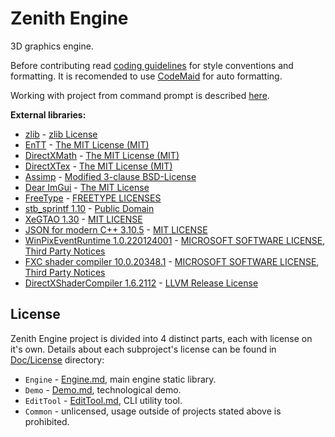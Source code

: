 # Zenith Engine

3D graphics engine.

Before contributing read [coding guidelines](Doc/CodeGuidelines.md) for style conventions and formatting. It is recomended to use [CodeMaid](http://www.codemaid.net/) for auto formatting.

Working with project from command prompt is described [here](Doc/CMakeCLI.md).

**External libraries:**
  - [zlib](https://github.com/madler/zlib) - [zlib License](Doc/License/ThirdParty/zlib.txt)
  - [EnTT](https://github.com/skypjack/entt) - [The MIT License (MIT)](Doc/License/ThirdParty/EnTT.txt)
  - [DirectXMath](https://github.com/microsoft/DirectXMath) - [The MIT License (MIT)](Doc/License/ThirdParty/DirectXMath.txt)
  - [DirectXTex](https://github.com/microsoft/DirectXTex) - [The MIT License (MIT)](Doc/License/ThirdParty/DirectXTex.txt)
  - [Assimp](https://github.com/assimp/assimp) - [Modified 3-clause BSD-License](Doc/License/ThirdParty/Assimp.txt)
  - [Dear ImGui](https://github.com/ocornut/imgui) - [The MIT License](Doc/License/ThirdParty/Dear_ImGui.txt)
  - [FreeType](https://gitlab.freedesktop.org/freetype/freetype) - [FREETYPE LICENSES](Doc/License/ThirdParty/FreeType.txt)
  - [stb_sprintf 1.10](https://github.com/nothings/stb/blob/master/stb_sprintf.h) - [Public Domain](Doc/License/ThirdParty/stb_printf.txt)
  - [XeGTAO 1.30](https://github.com/GameTechDev/XeGTAO) - [MIT LICENSE](Doc/License/ThirdParty/XeGTAO.txt)
  - [JSON for modern C++ 3.10.5](https://github.com/nlohmann/json) - [MIT LICENSE](Doc/License/ThirdParty/json.txt)
  - [WinPixEventRuntime 1.0.220124001](https://www.nuget.org/packages/WinPixEventRuntime) - [MICROSOFT SOFTWARE LICENSE](Doc/License/ThirdParty/WinPixEventRuntime.txt), [Third Party Notices](WinPixEventRuntimeThirdPartyNotices.txt)
  - [FXC shader compiler 10.0.20348.1](https://docs.microsoft.com/en-us/windows/win32/direct3dtools/fxc) - [MICROSOFT SOFTWARE LICENSE](Doc/License/ThirdParty/WindowsSdk.rtf), [Third Party Notices](Doc/License/ThirdParty/WindowsSdkThirdPartyNotices.rtf)
  - [DirectXShaderCompiler 1.6.2112](https://github.com/microsoft/DirectXShaderCompiler) - [LLVM Release License](Doc/License/ThirdParty/DirectXShaderCompiler.txt)

## License

Zenith Engine project is divided into 4 distinct parts, each with license on it's own.
Details about each subproject's license can be found in [Doc/License](Doc/License) directory:
  - `Engine` - [Engine.md](Doc/License/Engine.md), main engine static library.
  - `Demo` - [Demo.md](Doc/License/Demo.md), technological demo.
  - `EditTool` - [EditTool.md](Doc/License/EditTool.md), CLI utility tool.
  - `Common` - unlicensed, usage outside of projects stated above is prohibited.